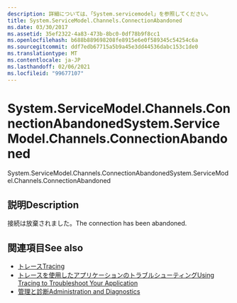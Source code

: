 ```yaml
---
description: 詳細については、「System.servicemodel」を参照してください。
title: System.ServiceModel.Channels.ConnectionAbandoned
ms.date: 03/30/2017
ms.assetid: 35ef2322-4a83-473b-8bc0-0df78b9f8cc1
ms.openlocfilehash: b688b889698208fe8915e6e0f589345c54254c6a
ms.sourcegitcommit: ddf7edb67715a5b9a45e3dd44536dabc153c1de0
ms.translationtype: MT
ms.contentlocale: ja-JP
ms.lasthandoff: 02/06/2021
ms.locfileid: "99677107"
---
```

# <a name="systemservicemodelchannelsconnectionabandoned"></a><span data-ttu-id="7dda2-103">System.ServiceModel.Channels.ConnectionAbandoned</span><span class="sxs-lookup"><span data-stu-id="7dda2-103">System.ServiceModel.Channels.ConnectionAbandoned</span></span>

<span data-ttu-id="7dda2-104">System.ServiceModel.Channels.ConnectionAbandoned</span><span class="sxs-lookup"><span data-stu-id="7dda2-104">System.ServiceModel.Channels.ConnectionAbandoned</span></span>  
  
## <a name="description"></a><span data-ttu-id="7dda2-105">説明</span><span class="sxs-lookup"><span data-stu-id="7dda2-105">Description</span></span>  

 <span data-ttu-id="7dda2-106">接続は放棄されました。</span><span class="sxs-lookup"><span data-stu-id="7dda2-106">The connection has been abandoned.</span></span>  
  
## <a name="see-also"></a><span data-ttu-id="7dda2-107">関連項目</span><span class="sxs-lookup"><span data-stu-id="7dda2-107">See also</span></span>

- [<span data-ttu-id="7dda2-108">トレース</span><span class="sxs-lookup"><span data-stu-id="7dda2-108">Tracing</span></span>](index.md)
- [<span data-ttu-id="7dda2-109">トレースを使用したアプリケーションのトラブルシューティング</span><span class="sxs-lookup"><span data-stu-id="7dda2-109">Using Tracing to Troubleshoot Your Application</span></span>](using-tracing-to-troubleshoot-your-application.md)
- [<span data-ttu-id="7dda2-110">管理と診断</span><span class="sxs-lookup"><span data-stu-id="7dda2-110">Administration and Diagnostics</span></span>](../index.md)
